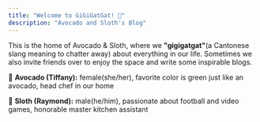 ```yaml
---
title: "Welcome to GiGiGatGat! 💬"
description: "Avocado and Sloth's Blog"
---
```


This is the home of Avocado & Sloth, where we **\"gigigatgat\"**(a Cantonese slang meaning to chatter away) about everything in our life. Sometimes we also invite friends over to enjoy the space and write some inspirable blogs.

&#129361;&nbsp;**Avocado (Tiffany):** female(she/her), favorite color is green just like an avocado, head chef in our home

&#129445;&nbsp;**Sloth (Raymond):** male(he/him), passionate about football and video games, honorable master kitchen assistant
